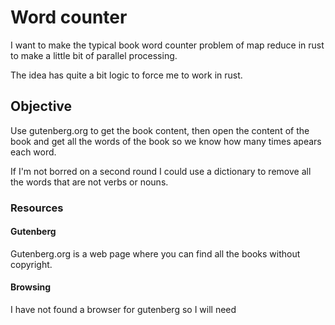 # Word counter

I want to make the typical book word counter problem of map reduce in rust to make a little bit of parallel processing.

The idea has quite a bit logic to force me to work in rust.

## Objective

Use gutenberg.org to get the book content, then open the content of the book and get all the words of the book so we know how many times apears each word.

If I'm not borred on a second round I could use a dictionary to remove all the words that are not verbs or nouns.

### Resources

#### Gutenberg

Gutenberg.org is a web page where you can find all the books without copyright.

#### Browsing

I have not found a browser for gutenberg so I will need